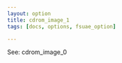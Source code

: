 ```yaml
---
layout: option
title: cdrom_image_1
tags: [docs, options, fsuae_option]

---
```


See: cdrom_image_0
